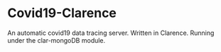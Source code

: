 # Covid19-Clarence
An automatic covid19 data tracing server. Written in Clarence. Running under the clar-mongoDB module.
